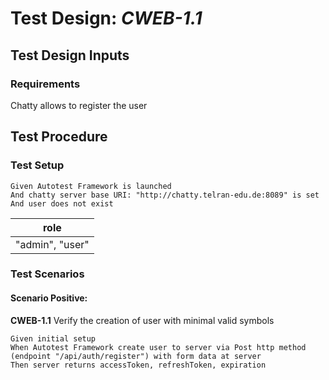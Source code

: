 # Test Design: *CWEB-1.1*

## Test Design Inputs

### Requirements

Chatty allows to register the user

## Test Procedure

### Test Setup

```gherkin
Given Autotest Framework is launched
And chatty server base URI: "http://chatty.telran-edu.de:8089" is set
And user does not exist 
```

| role            |
|-----------------|
| "admin", "user" |

### Test Scenarios

#### Scenario Positive:
**CWEB-1.1** Verify the creation of user with minimal valid symbols
```gherkin
Given initial setup
When Autotest Framework create user to server via Post http method (endpoint "/api/auth/register") with form data at server
Then server returns accessToken, refreshToken, expiration

```

